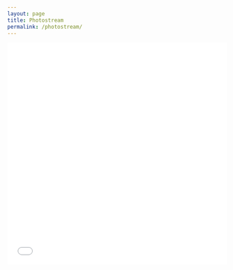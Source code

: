 ```yaml
---
layout: page
title: Photostream
permalink: /photostream/
---
```


<div style='position: relative; padding-bottom: 101%; height: 0; overflow: hidden;'><iframe id='iframe' src='//flickrit.com/slideshowholder.php?height=100&size=big&count=249&userId=51587788@N07&caption=on&credit=1&trans=1&theme=1&thumbnails=0&transition=0&layoutType=responsive&sort=0' scrolling='no' frameborder='0'style='width:100%; height:100%; position: absolute; top:0; left:0;' ></iframe></div>
